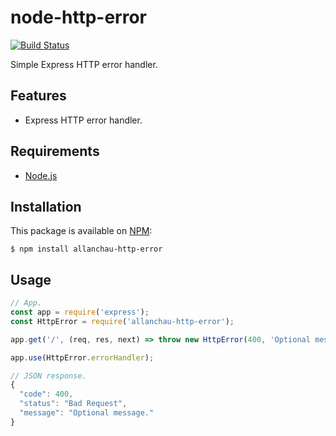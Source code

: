 # node-http-error

[![Build Status](https://travis-ci.org/allanchau/node-http-error.svg?branch=master)](https://travis-ci.org/allanchau/node-http-error)

Simple Express HTTP error handler.

## Features

- Express HTTP error handler.

## Requirements

 - [Node.js](https://nodejs.org/en/)

## Installation

This package is available on [NPM](https://www.npmjs.com/package/allanchau-http-error):

  ```shell
  $ npm install allanchau-http-error
  ```

## Usage

```javascript
// App.
const app = require('express');
const HttpError = require('allanchau-http-error');

app.get('/', (req, res, next) => throw new HttpError(400, 'Optional message.'));

app.use(HttpError.errorHandler);

// JSON response.
{
  "code": 400,
  "status": "Bad Request",
  "message": "Optional message."
}
```
